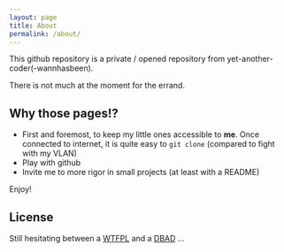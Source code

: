 ```yaml
---
layout: page
title: About
permalink: /about/
---
```

This github repository is a private / opened repository from yet-another-coder(-wannhasbeen).

There is not much at the moment for the errand.

## Why those pages!?

  * First and foremost, to keep my little ones accessible to **me**. Once connected to internet, it is quite easy to `git clone` (compared to fight with my VLAN)
  * Play with github
  * Invite me to more rigor in small projects (at least with a README)

Enjoy!

## License

Still hesitating between a [WTFPL](<http://www.wtfpl.net/> "DO WHAT THE FUCK YOU WANT TO PUBLIC LICENSE") and a [DBAD](<https://dbad-license.org/> "DON'T BE A DICK PUBLIC LICENSE") ...
